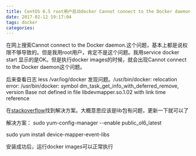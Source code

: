 ```yaml
---
title: CentOS 6.5 root用户启动docker Cannot connect to the Docker daemon.
date: 2017-02-12 19:17:04
tags: docker
categories:
---
```


在网上搜索Cannot connect to the Docker daemon.这个问题，基本上都是说权限不够导致的。但是我用root用户，肯定不是这个问题。我用service docker start 显示的是OK。但是执行docker images的时候，就会出现Cannot connect to the Docker daemon这个问题。

后来查看日志 less /var/log/docker 发现问题。/usr/bin/docker: relocation error: /usr/bin/docker: symbol dm_task_get_info_with_deferred_remove, version Base not defined in file libdevmapper.so.1.02 with link time reference

在[stackoverflow](http://stackoverflow.com/questions/27216473/docker-1-3-fails-to-start-on-rhel6-5)找到解决方案。大概意思应该是lib包有问题，更新一下就可以了

解决方案：
sudo yum-config-manager --enable public_ol6_latest

sudo yum install device-mapper-event-libs

安装成功后，运行docker images可以正常执行